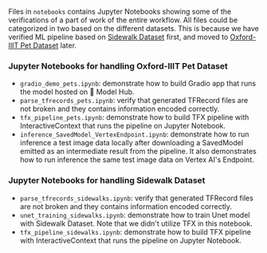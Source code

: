 Files in `notebooks` contains Jupyter Notebooks showing some of the verifications of a part of work of the entire workflow. All files could be categorized in two based on the different datasets. This is because we have verified ML pipeline based on [Sidewalk Dataset](https://huggingface.co/datasets/segments/sidewalk-semantic) first, and moved to [Oxford-IIIT Pet Dataset](https://www.robots.ox.ac.uk/~vgg/data/pets/) later.

### Jupyter Notebooks for handling Oxford-IIIT Pet Dataset

- `gradio_demo_pets.ipynb`: demonstrate how to build Gradio app that runs the model hosted on 🤗 Model Hub.
- `parse_tfrecords_pets.ipynb`: verify that generated TFRecord files are not broken and they contains information encoded correctly.
- `tfx_pipeline_pets.ipynb`: demonstrate how to build TFX pipeline with InteractiveContext that runs the pipeline on Jupyter Notebook.
- `inference_SavedModel_VertexEndpoint.ipynb`: demonstrate how to run inference a test image data locally after downloading a SavedModel emitted as an intermediate result from the pipeline. It also demonstrates how to run inference the same test image data on Vertex AI's Endpoint.

### Jupyter Notebooks for handling Sidewalk Dataset
- `parse_tfrecords_sidewalks.ipynb`: verify that generated TFRecord files are not broken and they contains information encoded correctly.
- `unet_training_sidewalks.ipynb`: demonstrate how to train Unet model with Sidewalk Dataset. Note that we didn't utilize TFX in this notebook. 
- `tfx_pipeline_sidewalks.ipynb`: demonstrate how to build TFX pipeline with InteractiveContext that runs the pipeline on Jupyter Notebook.